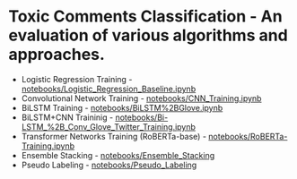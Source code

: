 # Toxic Comments Classification - An evaluation of various algorithms and approaches.

* Logistic Regression Training - [notebooks/Logistic_Regression_Baseline.ipynb](notebooks/Logistic_Regression_Baseline.ipynb)
* Convolutional Network Training - [notebooks/CNN_Training.ipynb](notebooks/CNN_Training.ipynb)
* BiLSTM Training - [notebooks/BiLSTM%2BGlove.ipynb](notebooks/BiLSTM%2BGlove.ipynb)
* BiLSTM+CNN Traininig - [notebooks/Bi-LSTM_%2B_Conv_Glove_Twitter_Training.ipynb](notebooks/Bi-LSTM_%2B_Conv_Glove_Twitter_Training.ipynb)
* Transformer Networks Training (RoBERTa-base) - [notebooks/RoBERTa-Training.ipynb](notebooks/RoBERTa-Training.ipynb)
* Ensemble Stacking - [notebooks/Ensemble_Stacking](notebooks/Ensemble_Stacking)
* Pseudo Labeling - [notebooks/Pseudo_Labeling](notebooks/Pseudo_Labeling)

